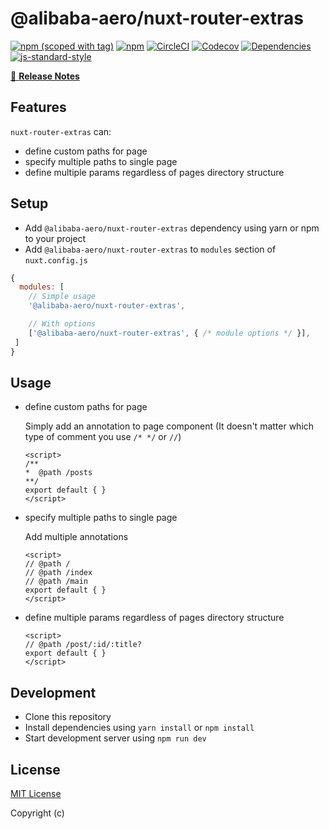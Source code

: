 # @alibaba-aero/nuxt-router-extras
[![npm (scoped with tag)](https://img.shields.io/npm/v/@alibaba-aero/nuxt-router-extras/latest.svg?style=flat-square)](https://npmjs.com/package/@alibaba-aero/nuxt-router-extras)
[![npm](https://img.shields.io/npm/dt/@alibaba-aero/nuxt-router-extras.svg?style=flat-square)](https://npmjs.com/package/@alibaba-aero/nuxt-router-extras)
[![CircleCI](https://img.shields.io/circleci/project/github/.svg?style=flat-square)](https://circleci.com/gh/)
[![Codecov](https://img.shields.io/codecov/c/github/.svg?style=flat-square)](https://codecov.io/gh/)
[![Dependencies](https://david-dm.org//status.svg?style=flat-square)](https://david-dm.org/)
[![js-standard-style](https://img.shields.io/badge/code_style-standard-brightgreen.svg?style=flat-square)](http://standardjs.com)

> 

[📖 **Release Notes**](./CHANGELOG.md)

## Features

`nuxt-router-extras` can: 
- define custom paths for page
- specify multiple paths to single page
- define multiple params regardless of pages directory structure

## Setup
- Add `@alibaba-aero/nuxt-router-extras` dependency using yarn or npm to your project
- Add `@alibaba-aero/nuxt-router-extras` to `modules` section of `nuxt.config.js`

```js
{
  modules: [
    // Simple usage
    '@alibaba-aero/nuxt-router-extras',

    // With options
    ['@alibaba-aero/nuxt-router-extras', { /* module options */ }],
 ]
}
```

## Usage

- define custom paths for page

    Simply add an annotation to page component (It doesn't matter which type of comment you use `/* */` or `//`)
    ```
    <script>
    /**
    *  @path /posts
    **/
    export default { }
    </script>
    ```
- specify multiple paths to single page

    Add multiple annotations
    ```
    <script>
    // @path /
    // @path /index
    // @path /main
    export default { }
    </script>
    ```
- define multiple params regardless of pages directory structure

    ```
    <script>
    // @path /post/:id/:title?
    export default { }
    </script>
    ```

## Development

- Clone this repository
- Install dependencies using `yarn install` or `npm install`
- Start development server using `npm run dev`

## License

[MIT License](./LICENSE)

Copyright (c) 
